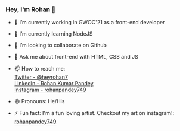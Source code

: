 ### Hey, I'm Rohan 👋


- 🔭 I’m currently working in GWOC'21 as a front-end developer
- 🌱 I’m currently learning NodeJS
- 👯 I’m looking to collaborate on Github
- 💬 Ask me about front-end with HTML, CSS and JS
- 📫 How to reach me:  
      [Twitter - @heyrohan7](https://twitter.com/heyrohan7)   
      [LinkedIn - Rohan Kumar Pandey](https://www.linkedin.com/in/rohan-kumar-pandey-25a263208/)  
      [Instagram - rohanpandey749](https://www.instagram.com/rohanpandey749/)  

- 😄 Pronouns: He/His
- ⚡ Fun fact: I'm a fun loving artist. Checkout my art on instagram!: [rohanpandey749](https://www.instagram.com/rohanpandey749/) 

